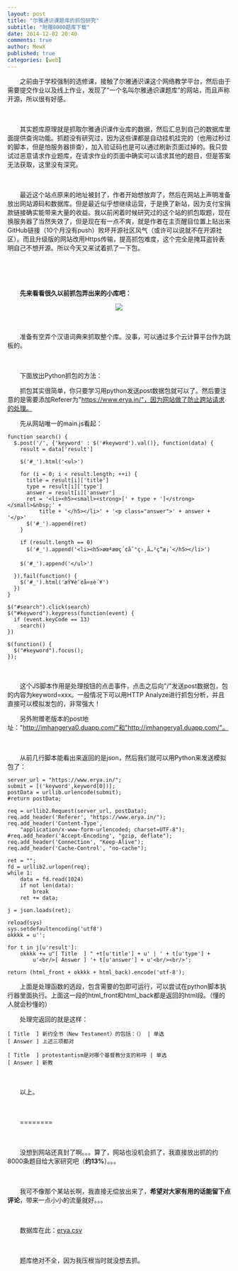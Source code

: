 ```yaml
---
layout: post
title: "尔雅通识课题库的抓包研究"
subtitle: "附赠8000题库下载"
date: 2014-12-02 20:40
comments: true
author: MewX
published: true
categories: [web]
---
```


　　之前由于学校强制的选修课，接触了尔雅通识课这个网络教学平台，然后由于需要提交作业以及线上作业，发现了“一个名叫尔雅通识课题库”的网站，而且声称开源，所以很有好感。  

　　  

　　其实题库原理就是抓取尔雅通识课作业库的数据，然后汇总到自己的数据库里面提供查询功能。抓题没有研究过，因为这些课都是自动挂机挂完的（也用过秒过的脚本，但是怕服务器排查），加入验证码也是可以通过刷新页面过掉的。我只尝试过恶意请求作业题库，在请求作业的页面中确实可以请求其他的题目，但是答案无法获取，这里没有深究。  

　　  

　　最近这个站点原来的地址被封了，作者开始想放弃了，然后在网站上声明准备放出网站源码和数据库。但是最近似乎想继续运营，于是换了新站，因为支付宝捐款链接确实能带来大量的收益。我以前闲着时候研究过的这个站的抓包取题，现在换服务器了当然失效了，但是现在有一点不爽，就是作者在主页醒目位置上贴出来GitHub链接（10个月没有push）败坏开源社区风气（或许可以说就不在开源社区）。而且升级版的网站改用Https传输，提高抓包难度，这个完全是掩耳盗铃表明自己不想开源。所以今天又来试着抓了一下包。  

　　  

　　  

　　**先来看看很久以前抓包弄出来的小库吧：**  
<center><a href="{{ site.cdn }}imgs/201412/01-erya-db-old.png" target="_blank"><img src="{{ site.cdn }}imgs/201412/01-erya-db-old.png" style="max-width:100%; height:auto;"/></a></center>  

　　  

　　准备有空弄个汉语词典来抓取整个库。没事，可以通过多个云计算平台作为跳板的。  

　　  

　　下面放出Python抓包的方法：  

　　抓包其实很简单，你只要学习用python发送post数据包就可以了。然后要注意的是需要添加Referer为"https://www.erya.in/"，因为网站做了防止跨站请求的处理。  

　　先从网站唯一的main.js看起：  

<?prettify lang=js?>
    function search() {
      $.post('/', {'keyword' : $('#keyword').val()}, function(data) {
        result = data['result']
    
        $('#_').html('<ul>')
    
        for (i = 0; i < result.length; ++i) {
          title = result[i]['title']
          type = result[i]['type']
          answer = result[i]['answer']
          ret = '<li><h5><small><strong>[' + type + ']</strong></small>&nbsp;' +
              title + '</h5></li>' + '<p class="answer">' + answer + '</p>'
          $('#_').append(ret)
        }
    
        if (result.length == 0)
          $('#_').append('<li><h5>æœªæœç´¢åˆ°ç›¸å…³ç­”æ¡ˆ</h5></li>')
    
        $('#_').append('</ul>')
    
      }).fail(function() {
        $('#_').html('æŸ¥è¯¢å¤±è´¥')
      })
    }
    
    $("#search").click(search)
    $("#keyword").keypress(function(event) {
      if (event.keyCode == 13)
        search()
    })
    
    $(function() {
      $("#keyword").focus();
    });

　　  

　　这个JS脚本作用是处理按钮的点击事件，点击之后向"/"发送post数据包，包的内容为keyword=xxx。一般情况下可以用HTTP Analyze进行抓包分析，并且直接可以模拟发包的，非常强大！  

　　另外附赠老版本的post地址："http://imhangerya0.duapp.com/"和"http://imhangerya1.duapp.com/"。  

　　  

　　从前几行脚本能看出来返回的是json，然后我们就可以用Python来发送模拟包了：  

<?prettify lang=python?>
    server_url = "https://www.erya.in/";
    submit = [('keyword',keyword[0])];
    postData = urllib.urlencode(submit);
    #return postData;
    
    req = urllib2.Request(server_url, postData);
    req.add_header('Referer', "https://www.erya.in/");
    req.add_header('Content-Type',
        "application/x-www-form-urlencoded; charset=UTF-8");
    #req.add_header('Accept-Encoding', "gzip, deflate");
    req.add_header('Connection', "Keep-Alive");
    req.add_header('Cache-Control', "no-cache");
    
    ret = "";
    fd = urllib2.urlopen(req);
    while 1:
    	data = fd.read(1024)
    	if not len(data):
    		break
    	ret += data;
    
    j = json.loads(ret);
    
    reload(sys)
    sys.setdefaultencoding('utf8')
    okkkk = u'';
    
    for t in j[u'result']:
        okkkk += u"[ Title  ] " +t[u'title'] + u' | ' + t[u'type'] +
            u'<br/>[ Answer ] '+ t[u'answer'] + u'<br/><br/>';
    
    return (html_front + okkkk + html_back).encode('utf-8');

　　上面是处理函数的选段，包含需要的包即可运行，可以尝试在python脚本执行器里面执行。上面这一段的html_front和html_back都是返回的html段。（懂的人就会秒懂的）  

　　处理完返回的就是这样：  

<?prettify lang=html?>
    [ Title  ] 新约全书（New Testament）的包括：（） | 单选
    [ Answer ] 上述三项都对
    
    [ Title  ] protestantism是对哪个基督教分支的称呼 | 单选
    [ Answer ] 新教

　　  

　　以上。  

　　  

　　========  

　　  

　　没想到网站还真封了啊。。。算了，网站也没机会抓了，我直接放出抓的约8000条题目给大家研究吧（**约13%**）。。。  

　　  

　　我可不像那个某站长啊，我直接无偿放出来了，**希望对大家有用的话能留下点评论**，带来一点小小的流量就好。。。

　　  

　　数据库在此：<a href="{{ site.baseurl }}downloads/erya.csv" target="_blank">erya.csv</a>  

　　  

　　题库绝对不全，因为我压根当时就没想去抓。  
